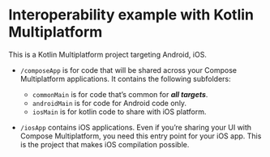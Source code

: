 # Interoperability example with Kotlin Multiplatform


This is a Kotlin Multiplatform project targeting Android, iOS.

* `/composeApp` is for code that will be shared across your Compose Multiplatform applications.
  It contains the following subfolders:
  - `commonMain` is for code that’s common for ***all targets***.
  - `androidMain` is for code for Android code only.
  - `iosMain` is for kotlin code to share with iOS platform.

* `/iosApp` contains iOS applications. Even if you’re sharing your UI with Compose Multiplatform, you need this entry point for your iOS app. This is the project that makes iOS compilation possible.


